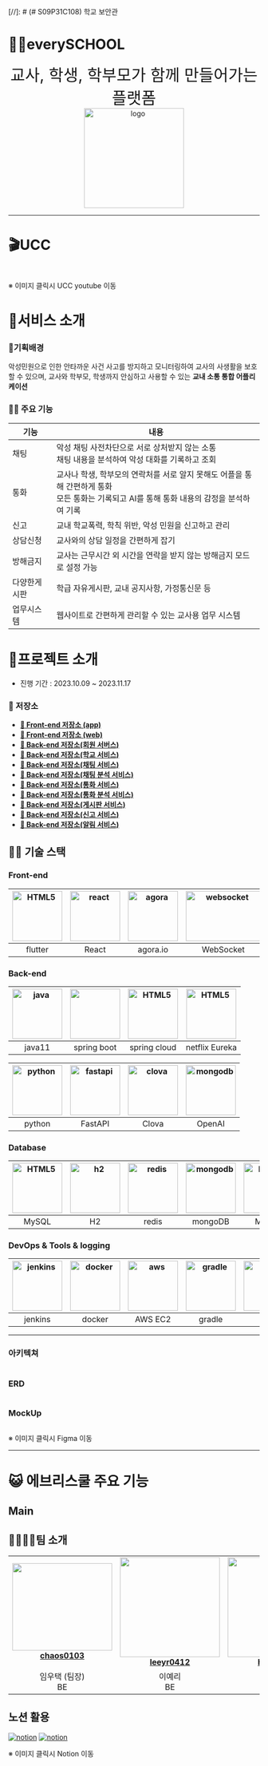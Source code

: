 [//]: # (# S09P31C108) 학교 보안관

# 👩‍🏫everySCHOOL

<div align="center">
  <div style="font-size: 2rem; justify-items: center" >교사, 학생, 학부모가 함께 만들어가는 플랫폼</div>
  <img src="./readme_assets/images/everyschoollogo.gif" alt="logo" height="200"> 
</div>

---

# 🎬UCC

[<img style="width: 10px;" src="">]()

※ 이미지 클릭시 UCC youtube 이동

# 🎃서비스 소개

### 🫶기획배경

악성민원으로 인한 안타까운 사건 사고를 방지하고 모니터링하여 교사의 사생활을 보호할 수 있으며,
교사와 학부모, 학생까지 안심하고 사용할 수 있는 **교내 소통 통합 어플리케이션**

### 👨‍🏫 주요 기능

| 기능     | 내용                                                                                   |
|--------|--------------------------------------------------------------------------------------|
| 채팅     | 악성 채팅 사전차단으로 서로 상처받지 않는 소통 <br/> 채팅 내용을 분석하여 악성 대화를 기록하고 조회                          |
| 통화     | 교사나 학생, 학부모의 연락처를 서로 알지 못해도 어플을 통해 간편하게 통화<br/>모든 통화는 기록되고 AI를 통해 통화 내용의 감정을 분석하여 기록 |
| 신고     | 교내 학교폭력, 학칙 위반, 악성 민원을 신고하고 관리                                                       |
| 상담신청   | 교사와의 상담 일정을 간편하게 잡기                                                                  |
| 방해금지   | 교사는 근무시간 외 시간을 연락을 받지 않는 방해금지 모드로 설정 가능                                              |
| 다양한게시판 | 학급 자유게시판, 교내 공지사항, 가정통신문 등                                                           |
| 업무시스템  | 웹사이트로 간편하게 관리할 수 있는 교사용 업무 시스템                                                       |

# 👶프로젝트 소개

- 진행 기간 : 2023.10.09 ~ 2023.11.17

### 📂 저장소

- **[🔎 Front-end 저장소 (app)](./app)**
- **[🔎 Front-end 저장소 (web)](./web)**
- **[🔎 Back-end 저장소(회원 서버스)](./server/user-service/)**
- **[🔎 Back-end 저장소(학교 서비스)](./server/school-service/)**
- **[🔎 Back-end 저장소(채팅 서비스)](./server/chat-service/)**
- **[🔎 Back-end 저장소(채팅 분석 서비스)](./server/openai-service/)**
- **[🔎 Back-end 저장소(통화 서비스)](./server/call-service/)**
- **[🔎 Back-end 저장소(통화 분석 서비스)](./server/voiceai-service/)**
- **[🔎 Back-end 저장소(게시판 서비스)](./server/board-service/)**
- **[🔎 Back-end 저장소(신고 서비스)](./server/report-service/)**
- **[🔎 Back-end 저장소(알림 서비스)](./server/alarm-service/)**

## 👩‍🏫 기술 스택

### Front-end

| <img src="https://i.namu.wiki/i/UnlqQSIPWzoMTCQ0ll-GFbzEJpsmtpm_IFlUjRx8VwX78MPR1E7B8th3Rt8xwE85y2VmaeHHNgEseRmvoH58klA6hIBuiMKoYD3Xl0gvRLDxa-ZTZuqwysEnIL3FG3VC4qWbL4UnqfTddSjiwqoxlw.svg" alt="HTML5" width="100px"  height="100px" /> | <img src="https://i.namu.wiki/i/mmbIBh97s8Ir8CWiH0gpoMggerAWV68Hj-VNCBXx2-Zz2IIrzbXE3Fy4EPn0hc69lIRy9qSPZ9Fja6g9uaaStvL4BDQeOc4IoyhXgfydvWfMhbb-QCW3Oq-pI1oTniqhqonhgeDkVuFONhijkIoU9Q.svg" alt="react" width="100px" height="100px" /> | <img src="https://www.agora.io/kr/wp-content/uploads/2023/05/agora-future@2x-1440x1440-1-1024x1024.webp" alt="agora" width="100px" height="100px" /> | <img src="https://seeklogo.com/images/W/websocket-logo-91B815D333-seeklogo.com.png" alt="websocket" width="150px" height="100px" /> | <img src="https://www.gstatic.com/devrel-devsite/prod/va65162e8ce9aacc75e4d3c0cd6d166fc6ceaaf184fea0ff0eac1d9b62c0480be/firebase/images/lockup.svg" alt="fcm" width="100px" height="100px" /> |
|:----------------------------------------------------------------------------------------------------------------------------------------------------------------------------------------------------------------------------------------:|:---------------------------------------------------------------------------------------------------------------------------------------------------------------------------------------------------------------------------------------:|:---------------------------------------------------------------------------------------:|:-----------------------------------------------------------------------------------------------:|:-----------------------------------------------------------------------------------:|
|                                                                                                                 flutter                                                                                                                  |                                                                                                                  React                                                                                                                  |                                        agora.io                                         |                                            WebSocket                                            |                                         fcm                                         | swift |

### Back-end

| <img src="./readme_assets/images/java.png" alt="java" width="100px" height="100px" /> | <img src="./readme_assets/images/spring.png" width="100"> | <img src="./readme_assets/images/springcloud.jpg"  alt="HTML5" width="100px" height="100px" /> | <img src="./readme_assets/images/eureka.png"  alt="HTML5" width="100px" height="100px" /> |
|:-------------------------------------------------------------------------------------:|:---------------------------------------------------------:|:----------------------------------------------------------------------------------------------:|:-----------------------------------------------------------------------------------------:|
|                                        java11                                         |                        spring boot                        |                                          spring cloud                                          |                                      netflix Eureka                                       | 

| <img src="./readme_assets/images/python.png"  alt="python" width="100px" height="100px" /> | <img src="./readme_assets/images/fastapi.png"  alt="fastapi" width="100px" height="100px" /> | <img src="./readme_assets/images/clova.png"  alt="clova" width="100px" height="100px" /> | <img src="./readme_assets/images/openai.png"  alt="mongodb" width="100px" height="100px" /> |
|:------------------------------------------------------------------------------------------:|:--------------------------------------------------------------------------------------------:|:----------------------------------------------------------------------------------------:|:-------------------------------------------------------------------------------------------:|
|                                           python                                           |                                           FastAPI                                            |                                          Clova                                           |                                           OpenAI                                            |

### Database

| <img src="./readme_assets/images/mysql.png"  alt="HTML5" width="100px" height="100px" /> | <img src="./readme_assets/images/H2_logo.png"  alt="h2" width="100px" height="100px" /> | <img src="./readme_assets/images/redis.png"  alt="redis" width="100px" height="100px" /> | <img src="./readme_assets/images/mongodb.jpg"  alt="mongodb" width="100px" height="100px" /> | <img src="./readme_assets/images/mysql.png"  alt="HTML5" width="100px" height="100px" /> | <img src="./readme_assets/images/H2_logo.png"  alt="h2" width="100px" height="100px" /> |
|:----------------------------------------------------------------------------------------:|:---------------------------------------------------------------------------------------:|:----------------------------------------------------------------------------------------:|:--------------------------------------------------------------------------------------------:|:----------------------------------------------------------------------------------------:|:---------------------------------------------------------------------------------------:|
|                                          MySQL                                           |                                           H2                                            |                                          redis                                           |                                           mongoDB                                            |                                          MySQL                                           |                                           H2                                            | 

### DevOps & Tools & logging

| <img src="./readme_assets/images/jenkins.png"  alt="jenkins" width="100px" height="100px" /> | <img src="./readme_assets/images/docker.png"  alt="docker" width="100px" height="100px" /> | <img src="./readme_assets/images/aws.png"  alt="aws" width="100px" height="100px" /> | <img src="./readme_assets/images/gradle.png"  alt="gradle" width="100px" height="100px" /> | <img src="./readme_assets/images/jira.png"  alt="jira" width="100px" height="100px" /> | <img src="./readme_assets/images/slack.jpg"  alt="slack" width="100px" height="100px" /> | <img src="./readme_assets/images/zipkin.jpg"  alt="zipkin" width="100px" height="100px" /> | <img src="./readme_assets/images/rabbitMQ.png"  alt="rabbitMQ" width="100px" height="100px" /> |
|:--------------------------------------------------------------------------------------------:|:------------------------------------------------------------------------------------------:|:------------------------------------------------------------------------------------:|:------------------------------------------------------------------------------------------:|:--------------------------------------------------------------------------------------:|:----------------------------------------------------------------------------------------:|:------------------------------------------------------------------------------------------:|:----------------------------------------------------------------------------------------------:|
|                                           jenkins                                            |                                           docker                                           |                                       AWS EC2                                        |                                           gradle                                           |                                          Jira                                          |                                          Slack                                           |                                           zipkin                                           |                                            rabbitMQ                                            | 

---

### 아키텍쳐

<img src="" />

### ERD

<img src="">

### MockUp

[<img src="">](h)

※ 이미지 클릭시 Figma 이동

---

# 😺 에브리스쿨 주요 기능

## Main

## 👨‍👩‍👧‍👦팀 소개

<table align="center">
    <tr align="center">
        <td style="min-width: 150px;">
            <a href="https://github.com/chaos0103">
              <img src="./readme_assets/profile/lyt.png" width="200" height="175">
              <br />
              <b>chaos0103</b>
            </a>
        </td>
        <td style="min-width: 150px;">
            <a href="https://github.com/leeyr0412">
              <img src="./readme_assets/profile/lyl.png" width="200">
              <br />
              <b>leeyr0412</b>
            </a> 
        </td>
        <td style="min-width: 150px;">
            <a href="https://github.com/hans0537">
              <img src="./readme_assets/profile/ssj.png" width="200">
              <br />
              <b>hans0537</b>
            </a> 
        </td>
        <td style="min-width: 150px;">
            <a href="https://github.com/OH-Yeonju">
              <img src="./readme_assets/profile/oyj.png" width="200">
              <br />
              <b>OH-Yeonju</b>
            </a> 
        </td>
        <td style="min-width: 150px;">
            <a href="https://github.com/illu1996">
              <img src="./readme_assets/profile/lgh.png" width="200">
              <br />
              <b>illu1996</b>
            </a> 
        </td>
        <td style="min-width: 150px;">
            <a href="https://github.com/hkh0904">
              <img src="./readme_assets/profile/hkh.png" width="200">
              <br />
              <b>hkh0904</b>
            </a> 
        </td>
    </tr>
    <tr align="center">
        <td>
            임우택 (팀장)<br/>BE
        </td>
        <td>
            이예리<br/>BE
        </td>
        <td>
            신성주<br/>BE
        </td>
        <td>
            오연주<br/>FE
        </td>
        <td>
            이지혁<br/>FE
        </td>
        <td>
            홍경환<br/>FE
        </td>
    </tr>
</table>

## 노션 활용

[<img src="./readme_assets/images/notion1.JPG" alt="notion">](https://dong82.notion.site/011c84e3500748acb05c4b0751141c6f?pvs=4)
[<img src="./readme_assets/images/notion2.JPG" alt="notion">](https://dong82.notion.site/011c84e3500748acb05c4b0751141c6f?pvs=4)

※ 이미지 클릭시 Notion 이동 
